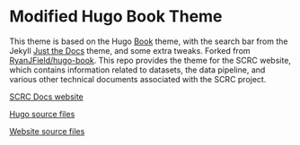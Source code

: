 # Modified Hugo Book Theme

This theme is based on the Hugo [Book](https://github.com/alex-shpak/hugo-book) theme, with the search bar from the Jekyll [Just the Docs](https://github.com/pmarsceill/just-the-docs) theme, and some extra tweaks. Forked from [RyanJField/hugo-book](https://github.com/RyanJField/hugo-book). This repo provides the theme for the SCRC website, which contains information related to datasets, the data pipeline, and various other technical documents associated with the SCRC project.

[SCRC Docs website](https://github.com/ScottishCovidResponse/ScottishCovidResponse.github.io)

[Hugo source files](https://github.com/ScottishCovidResponse/hugo_source_files)

[Website source files](https://github.com/ScottishCovidResponse/ScottishCovidResponse.github.io)
